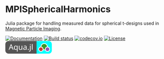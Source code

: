 # MPISphericalHarmonics

Julia package for handling measured data for spherical t-designs used in [Magnetic Particle Imaging](https://en.wikipedia.org/wiki/Magnetic_particle_imaging).

[![Documentation](https://img.shields.io/badge/docs-latest-blue.svg)](https://magneticparticleimaging.github.io/MPISphericalHarmonics.jl/dev/)
[![Build status](https://github.com/MagneticParticleImaging/MPISphericalHarmonics.jl/workflows/CI/badge.svg)](https://github.com/MagneticParticleImaging/MPISphericalHarmonics.jl/actions)
[![codecov.io](https://codecov.io/gh/MagneticParticleImaging/MPISphericalHarmonics.jl/branch/main/graph/badge.svg)](https://app.codecov.io/github/MagneticParticleImaging/MPISphericalHarmonics.jl/tree/main)
[![License](https://img.shields.io/github/license/MagneticParticleImaging/MPISphericalHarmonics.jl?color=green&style=flat)](https://github.com/MagneticParticleImaging/MPISphericalHarmonics.jl/blob/main/LICENSE)
[![Aqua QA](https://raw.githubusercontent.com/JuliaTesting/Aqua.jl/master/badge.svg)](https://github.com/JuliaTesting/Aqua.jl)
